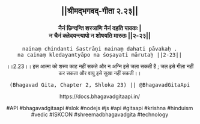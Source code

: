 <center><h2>||श्रीमद्‍भगवद्‍-गीता २.२३||</h2>
<h3>नैनं छिन्दन्ति शस्त्राणि नैनं दहति पावकः |<br/>न चैनं क्लेदयन्त्यापो न शोषयति मारुतः ||२-२३||</h3>
<pre>nainaṃ chindanti śastrāṇi nainaṃ dahati pāvakaḥ .<br/>na cainaṃ kledayantyāpo na śoṣayati mārutaḥ ||2-23||</pre>
<p>।।2.23।। इस आत्मा को शस्त्र काट नहीं सकते और न अग्नि इसे जला सकती है ; जल इसे गीला नहीं कर सकता और वायु इसे सुखा नहीं सकती।।</p>
<pre>(Bhagavad Gita, Chapter 2, Shloka 23) || @BhagavadGitaApi</pre><p>https://docs.bhagavadgitaapi.in/</p><p>#API #bhagavadgitaapi #slok #nodejs #js #api #gitaapi #krishna #hinduism #vedic #ISKCON #shreemadbhagavadgita #technology</p></center>